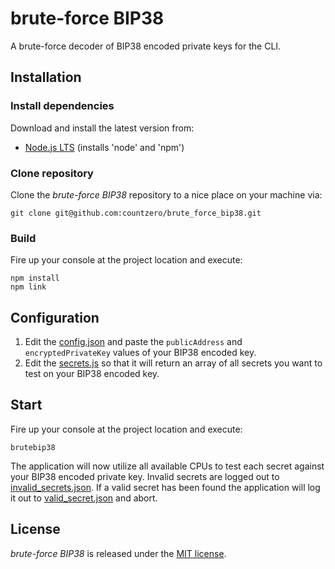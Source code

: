 brute-force BIP38
=================

A brute-force decoder of BIP38 encoded private keys for the CLI.

## Installation

### Install dependencies

Download and install the latest version from:

* [Node.js LTS](https://nodejs.org/en/download/) (installs 'node' and 'npm')

### Clone repository

Clone the *brute-force BIP38* repository to a nice place on your machine via:

    git clone git@github.com:countzero/brute_force_bip38.git

### Build

Fire up your console at the project location and execute:

    npm install
    npm link

## Configuration

1. Edit the [config.json](./config.json) and paste the `publicAddress` and `encryptedPrivateKey` values of your BIP38 encoded key.
2. Edit the [secrets.js](./secrets.js) so that it will return an array of all secrets you want to test on your BIP38 encoded key.

## Start

Fire up your console at the project location and execute:

    brutebip38

The application will now utilize all available CPUs to test each secret against your BIP38 encoded private key. Invalid secrets are logged out to [invalid_secrets.json](./invalid_secrets.json). If a valid secret has been found the application will log it out to [valid_secret.json](./valid_secret.json) and abort.

License
-------
*brute-force BIP38* is released under the [MIT license](https://opensource.org/licenses/MIT).
